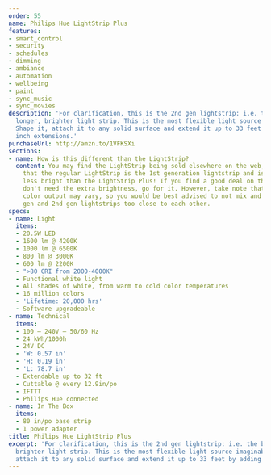 ```yaml
---
order: 55
name: Philips Hue LightStrip Plus
features:
- smart_control
- security
- schedules
- dimming
- ambiance
- automation
- wellbeing
- paint
- sync_music
- sync_movies
description: 'For clarification, this is the 2nd gen lightstrip: i.e. the better,
  longer, brighter light strip. This is the most flexible light source imaginable.
  Shape it, attach it to any solid surface and extend it up to 33 feet by adding 40
  inch extensions.'
purchaseUrl: http://amzn.to/1VFKSXi
sections:
- name: How is this different than the LightStrip?
  content: You may find the LightStrip being sold elsewhere on the web, but be warned
    that the regular LightStrip is the 1st generation lightstrip and is considerably
    less bright than the LightStrip Plus! If you find a good deal on the 1st gen and
    don't need the extra brightness, go for it. However, take note that the exact
    color output may vary, so you would be best advised to not mix and match the 1st
    gen and 2nd gen lightstrips too close to each other.
specs:
- name: Light
  items:
  - 20.5W LED
  - 1600 lm @ 4200K
  - 1000 lm @ 6500K
  - 800 lm @ 3000K
  - 600 lm @ 2200K
  - ">80 CRI from 2000-4000K"
  - Functional white light
  - All shades of white, from warm to cold color temperatures
  - 16 million colors
  - 'Lifetime: 20,000 hrs'
  - Software upgradeable
- name: Technical
  items:
  - 100 – 240V – 50/60 Hz
  - 24 kWh/1000h
  - 24V DC
  - 'W: 0.57 in'
  - 'H: 0.19 in'
  - 'L: 78.7 in'
  - Extendable up to 32 ft
  - Cuttable @ every 12.9in/po
  - IFTTT
  - Philips Hue connected
- name: In The Box
  items:
  - 80 in/po base strip
  - 1 power adapter
title: Philips Hue LightStrip Plus
excerpt: 'For clarification, this is the 2nd gen lightstrip: i.e. the better, longer,
  brighter light strip. This is the most flexible light source imaginable. Shape it,
  attach it to any solid surface and extend it up to 33 feet by adding 40 inch extensions.'
---
```

